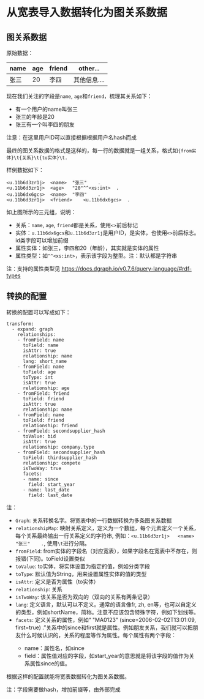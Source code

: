 # 从宽表导入数据转化为图关系数据

## 图关系数据

原始数据：

name | age  | friend | other...
---- | ---- | ----   | ----
张三 | 20   | 李四   | 其他信息....

现在我们关注的字段是`name`, `age`和`friend`，梳理其关系如下：

- 有一个用户的name叫张三
- 张三的年龄是20
- 张三有一个叫李四的朋友

注意：在这里用户ID可以直接根据根据用户名hash而成

最终的图关系数据的格式是这样的，每一行的数据就是一组关系，格式如`{from实体}\t{关系}\t{to实体}\t.`

样例数据如下：

```
<u.11b6d3zr1j>	<name>	"张三"	.
<u.11b6d3zr1j>	<age>	"20"^^<xs:int>	.
<u.11b6dx6gcs>	<name>	"李四"	.
<u.11b6d3zr1j>	<friend>	<u.11b6dx6gcs>	.
```


如上图所示的三元组，说明：

- 关系：`name`, `age`, `friend`都是关系，使用`<>`前后标记
- 实体：`u.11b6dx6gcs`和`u.11b6d3zr1j`是用户ID，是实体，也使用`<>`前后标志。id类字段可以增加前缀
- 属性实体：如张三，李四和20（年龄），其实就是实体的属性
- 属性类型：如`^^<xs:int>`，表示该字段为整型。注：默认都是字符串

注：支持的属性类型见 https://docs.dgraph.io/v0.7.6/query-language/#rdf-types

## 转换的配置

转换的配置可以写成如下：

```
transform:
  - expand: graph
    relationships:
    - fromField: name
      toField: name
      isAttr: true
      relationship: name
      lang: short_name
    - fromField: name
      toField: age
      toType: int
      isAttr: true
      relationship: age
    - fromField: friend
      toField: friend
      isAttr: true
      relationship: name
    - fromField: name
      toField: friend
      relationship: friend
    - fromField: secondsupplier_hash
      toValue: bid
      isAttr: true
      relationship: company.type
    - fromField: secondsupplier_hash
      toField: thirdsupplier_hash
      relationship: compete
      isTwoWay: true
      facets:
      - name: since
        field: start_year
      - name: last_date
        field: last_date
```

注：

- `Graph`: 关系转换名字。将宽表中的一行数据转换为多条图关系数据
- `relationshipMap`: 映射关系定义，定义为一个数组，每个元素定义一个关系，每个关系最终输出一行关系定义的字符串, 例如：`<u.11b6d3zr1j>	<name>	"张三"	.`, 使用`\t`进行分隔。
- `fromField`: from实体的字段名（对应宽表），如果字段名在宽表中不存在，则报错(下同)。toField设置类似
- `toValue`: to实体，将实体设置为指定的值，例如分类字段
- `toType`: 默认值为String，用来设置属性实体的值的类型
- `isAttr`: 定义是否为属性（to实体）
- `relationship`: 关系
- `isTwoWay`: 该关系是否为双向的（双向的关系有两条记录）
- `lang`: 定义语言，默认可以不定义。通常的语言像fr, zh, en等，也可以自定义的类型，例如shortName，简称。注意不应该包含特殊字符，例如下划线等。
- `facets`: 定义关系的属性，例如“<alice> <car> "MA0123" (since=2006-02-02T13:01:09, first=true) .”关系中的since和first就是属性。例如朋友关系，我们就可以把朋友什么时候认识的，关系的程度等作为属性。每个属性有两个字段：
  - name：属性名，如since
  - field：属性值对应的字段，如start_year的意思就是将该字段的值作为关系属性since的值。

根据这样的配置就能将宽表数据转化为图关系数据。

注：字段需要做hash，增加前缀等，由外部完成

